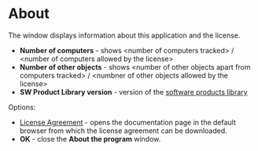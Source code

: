 # About
     
The window displays information about this application and the license.

- **Number of computers** - shows &lt;number of computers tracked&gt; / &lt;number of computers allowed by the license&gt;
- **Number of other objects** - shows &lt;number of other objects apart from computers tracked&gt; / &lt;numbner of other objects allowed by the license&gt;
- **SW Product Library version** - version of the [software products library](../software/sw-products-library)

Options:

- [License Agreement](../../../alvao-asset-management/license) - opens the documentation page in the default browser from which the license agreement can be downloaded.
- **OK** - close the **About the program** window.
